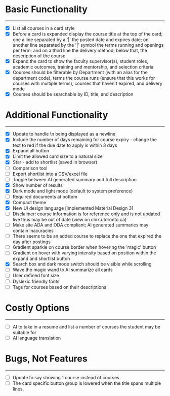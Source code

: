 # Basic Functionality

---

- [x] List all courses in a card style
- [x] Before a card is expanded display the course title at the top of the card; one a line separated by a '|' the posted date and expires date; on another line separated by the '|' symbol the terms running and openings per term; and on a third line the delivery method; below that, the description of the course
- [x] Expand the card to show the faculty supervisor(s), student roles, academic outcomes, training and mentorship, and selection criteria
- [x] Courses should be filterable by Department (with an alias for the department code), terms the course runs (ensure that this works for courses with multiple terms), courses that haven't expired, and delivery mode
- [x] Courses should be searchable by ID, title, and description

# Additional Functionality

---

- [x] Update to handle \n being displayed as a newline
- [x] Include the number of days remaining for course expiry - change the text to red if the due date to apply is within 3 days
- [x] Expand all button
- [x] Limit the allowed card size to a natural size
- [x] Star - add to shortlist (saved in browser)
- [ ] Comparison tool 
- [ ] Export shortlist into a CSV/excel file
- [ ] Toggle between AI generated summary and full description
- [x] Show number of results
- [x] Dark mode and light mode (default to system preference)
- [ ] Required documents at bottom
- [x] Compact theme
- [x] New UI design language \[implemented Material Design 3\] 
- [ ] Disclaimer: course information is for reference only and is not updated live thus may be out of date (view on clnx.utoronto.ca)
- [ ] Make site ADA and ODA compliant; AI generated summaries may contain inacuracies
- [ ] There seems to be an added course to replace the one that expired the day after postings
- [ ] Gradient sparkle on course border when hovering the 'magic' button
- [ ] Gradient on hover with varying intensity based on position within the expand and shortlist button
- [x] Search box and dark mode switch should be visible while scrolling
- [ ] Wave the magic wand to AI summarize all cards
- [ ] User defined font size
- [ ] Dyslexic friendly fonts
- [ ] Tags for courses based on their descriptions

# Costly Options

---

- [ ] AI to take in a resume and list a number of courses the student may be suitable for
- [ ] AI language translation

# Bugs, Not Features

---

- [ ] Update to say showing 1 course instead of courses
- [ ] The card specific button group is lowered when the title spans multiple lines.